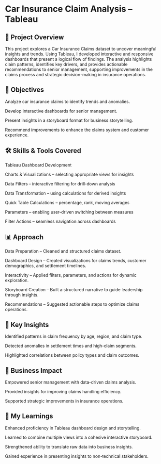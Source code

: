 # Car Insurance Claim Analysis – Tableau

## 📌 Project Overview

This project explores a Car Insurance Claims dataset to uncover meaningful insights and trends. Using Tableau, I developed interactive and responsive dashboards that present a logical flow of findings. The analysis highlights claim patterns, identifies key drivers, and provides actionable recommendations to senior management, supporting improvements in the claims process and strategic decision-making in insurance operations.

## 🎯 Objectives

Analyze car insurance claims to identify trends and anomalies.

Develop interactive dashboards for senior management.

Present insights in a storyboard format for business storytelling.

Recommend improvements to enhance the claims system and customer experience.

## 🛠️ Skills & Tools Covered

Tableau Dashboard Development

Charts & Visualizations – selecting appropriate views for insights

Data Filters – interactive filtering for drill-down analysis

Data Transformation – using calculations for derived insights

Quick Table Calculations – percentage, rank, moving averages

Parameters – enabling user-driven switching between measures

Filter Actions – seamless navigation across dashboards

## 📊 Approach

Data Preparation – Cleaned and structured claims dataset.

Dashboard Design – Created visualizations for claims trends, customer demographics, and settlement timelines.

Interactivity – Applied filters, parameters, and actions for dynamic exploration.

Storyboard Creation – Built a structured narrative to guide leadership through insights.

Recommendations – Suggested actionable steps to optimize claims operations.

## 🔑 Key Insights

Identified patterns in claim frequency by age, region, and claim type.

Detected anomalies in settlement times and high-claim segments.

Highlighted correlations between policy types and claim outcomes.

## 🚀 Business Impact

Empowered senior management with data-driven claims analysis.

Provided insights for improving claims handling efficiency.

Supported strategic improvements in insurance operations.

## 📖 My Learnings

Enhanced proficiency in Tableau dashboard design and storytelling.

Learned to combine multiple views into a cohesive interactive storyboard.

Strengthened ability to translate raw data into business insights.

Gained experience in presenting insights to non-technical stakeholders.
